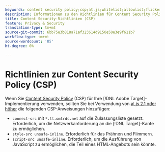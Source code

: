 ```yaml
---
keywords: content security policy;csp;at.js;whitelist;allowlist;flicker;pre-hide;pre-hiding;prehiding
description: Informationen zu den Richtlinien für Content Security Policy (CSP), die Sie bei Verwendung von Adobe Target at.js 2.1 oder höher hinzufügen sollten.
title: Content Security-Richtlinien (CSP)
feature: Privacy & Security
translation-type: tm+mt
source-git-commit: 6bb75e3b818a71af323614d9150e50e3e9f611b7
workflow-type: tm+mt
source-wordcount: '85'
ht-degree: 0%

---
```



# Richtlinien zur Content Security Policy (CSP)

Wenn Sie [Content Security Policy](https://en.wikipedia.org/wiki/Content_Security_Policy) (CSP) für Ihre [!DNL Adobe Target]-Implementierung verwenden, sollten Sie bei Verwendung von [at.js 2.1 oder höher](/help/c-implementing-target/c-implementing-target-for-client-side-web/target-atjs-versions.md) die folgenden CSP-Anweisungen hinzufügen:

* `connect-src` mit  `*.tt.omtrdc.net` auf die Zulassungsliste gesetzt. Erforderlich, um die Netzwerkanforderung an die [!DNL Target]-Kante zu ermöglichen.
* `style-src unsafe-inline`. Erforderlich für das Prähnen und Flimmern.
* `script-src unsafe-inline`.  Erforderlich, um die Ausführung von JavaScript zu ermöglichen, die Teil eines HTML-Angebots sein könnte.
